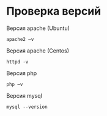 # Проверка версий

Версия apache (Ubuntu)

```
apache2 –v
```

Версия apache (Centos)

```
httpd -v
```

Версия php

```
php –v
```

Версия mysql

```
mysql --version
```